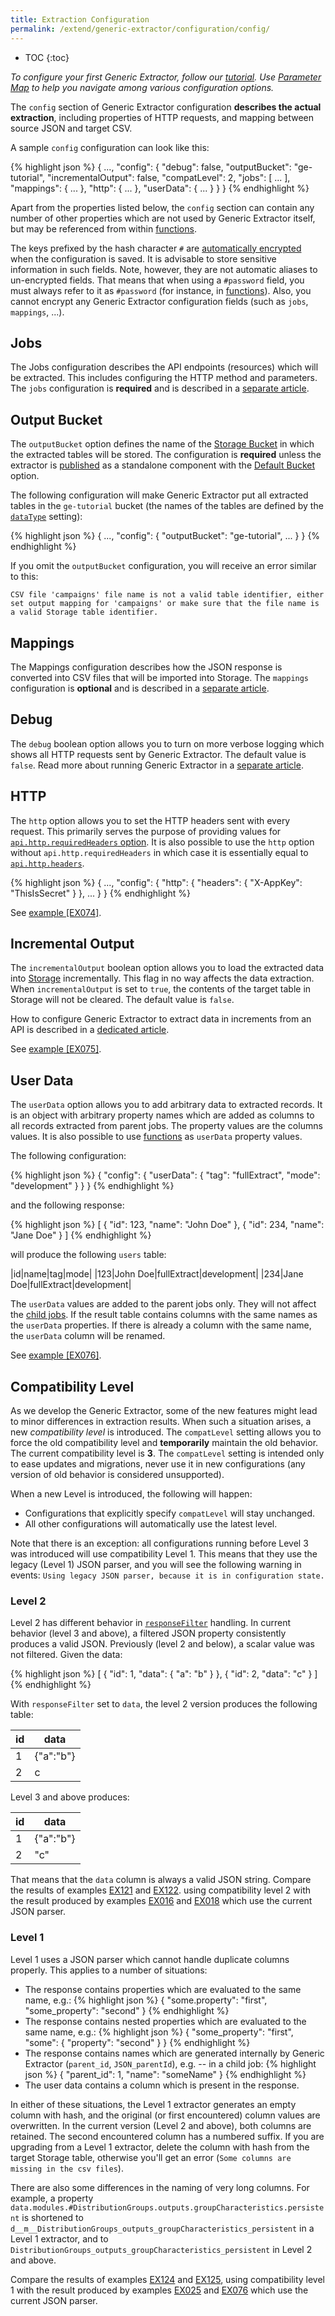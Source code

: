 ```yaml
---
title: Extraction Configuration
permalink: /extend/generic-extractor/configuration/config/
---
```


* TOC
{:toc}

*To configure your first Generic Extractor, follow our [tutorial](/extend/generic-extractor/tutorial/).*
*Use [Parameter Map](/extend/generic-extractor/map/) to help you navigate among various
configuration options.*

The `config` section of Generic Extractor configuration **describes the actual extraction**, including properties of HTTP requests,
and mapping between source JSON and target CSV.

A sample `config` configuration can look like this:

{% highlight json %}
{
    ...,
    "config": {
        "debug": false,
        "outputBucket": "ge-tutorial",
        "incrementalOutput": false,
        "compatLevel": 2,
        "jobs": [
            ...
        ],
        "mappings": {
            ...
        },
        "http": {
            ...
        },
        "userData": {
            ...
        }
    }
}
{% endhighlight %}

Apart from the properties listed below, the `config` section can contain any number of
other properties which are not used by Generic Extractor itself, but may be referenced
from within [functions](/extend/generic-extractor/functions/).

The keys prefixed by the hash character `#` are [automatically encrypted](/overview/encryption/) when the
configuration is saved. It is advisable to store sensitive information in such fields. Note, however, they
are not automatic aliases to un-encrypted fields. That means that when using a `#password` field, you
must always refer to it as `#password` (for instance, in [functions](/extend/generic-extractor/functions)).
Also, you cannot encrypt any Generic Extractor configuration fields (such as `jobs`, `mappings`, ...).

## Jobs
The Jobs configuration describes the API endpoints (resources) which will be extracted. This
includes configuring the HTTP method and parameters. The `jobs` configuration is
**required** and is described in a [separate article](/extend/generic-extractor/configuration/config/jobs/).

## Output Bucket
The `outputBucket` option defines the name of the [Storage Bucket](https://help.keboola.com/storage/buckets/)
in which the extracted tables will be stored. The configuration is **required** unless
the extractor is [published](/extend/generic-extractor/publish/) as a standalone component with the
[Default Bucket](/extend/common-interface/folders/#default-bucket) option.

The following configuration will make Generic Extractor put all extracted tables in the `ge-tutorial` bucket
(the names of the tables are defined by the [`dataType`](/extend/generic-extractor/configuration/config/jobs/#dataType) setting):

{% highlight json %}
{
    ...,
    "config": {
        "outputBucket": "ge-tutorial",
        ...
    }
}
{% endhighlight %}

If you omit the `outputBucket` configuration, you will receive an error similar to this:

    CSV file 'campaigns' file name is not a valid table identifier, either set output mapping for 'campaigns' or make sure that the file name is a valid Storage table identifier.

## Mappings
The Mappings configuration describes how the JSON response is converted into
CSV files that will be imported into Storage. The `mappings` configuration is **optional** and
is described in a [separate article](/extend/generic-extractor/configuration/config/mappings/).

## Debug
The `debug` boolean option allows you to turn on more verbose logging which shows
all HTTP requests sent by Generic Extractor. The default value is `false`.
Read more about running Generic Extractor in a [separate article](/extend/generic-extractor/running/).

## HTTP
The `http` option allows you to set the HTTP headers sent with every request. This primarily serves the purpose of providing values for [`api.http.requiredHeaders` option](/extend/generic-extractor/configuration/api/#required-headers).
It is also possible to use the `http` option without `api.http.requiredHeaders` in
which case it is essentially equal to [`api.http.headers`](/extend/generic-extractor/configuration/api/#default-headers).

{% highlight json %}
{
    ...,
    "config": {
        "http": {
            "headers": {
                "X-AppKey": "ThisIsSecret"
            }
        },
        ...
    }
}
{% endhighlight %}

See [example [EX074]](https://github.com/keboola/generic-extractor/tree/master/doc/examples/074-http-headers).

## Incremental Output
The `incrementalOutput` boolean option allows you to load the extracted data into
[Storage](http://help.keboola.com/storage/) incrementally. This flag in no way affects the data extraction.
When `incrementalOutput` is set to `true`, the contents of the target table in Storage will not be cleared.
The default value is `false`.

How to configure Generic Extractor to extract data in increments from an API
is described in a [dedicated article](/extend/generic-extractor/incremental/).

See [example [EX075]](https://github.com/keboola/generic-extractor/tree/master/doc/examples/075-incremental-output).

## User Data
The `userData` option allows you to add arbitrary data to extracted records.
It is an object with arbitrary property names which are added as columns to all records extracted
from parent jobs. The property values are the columns values. It is also possible to use
[functions](/extend/generic-extractor/functions/) as `userData` property values.

The following configuration:

{% highlight json %}
{
    "config": {
        "userData": {
            "tag": "fullExtract",
            "mode": "development"
        }
    }
}
{% endhighlight %}

and the following response:

{% highlight json %}
[
    {
        "id": 123,
        "name": "John Doe"
    },
    {
        "id": 234,
        "name": "Jane Doe"
    }
]
{% endhighlight %}

will produce the following `users` table:

|id|name|tag|mode|
|123|John Doe|fullExtract|development|
|234|Jane Doe|fullExtract|development|

The `userData` values are added to the parent jobs only. They will not affect the
[child jobs](/extend/generic-extractor/configuration/config/jobs/children). If the result table contains
columns with the same names as the `userData` properties. If there is already a column with the same name,
the `userData` column will be renamed.

See [example [EX076]](https://github.com/keboola/generic-extractor/tree/master/doc/examples/076-user-data).

## Compatibility Level
As we develop the Generic Extractor, some of the new features might lead to minor differences in extraction results.
When such a situation arises, a new *compatibility level* is introduced. The `compatLevel` setting allows
you to force the old compatibility level and **temporarily** maintain the old behavior. The current
compatibility level is **3**. The `compatLevel` setting is intended only to ease updates and migrations,
never use it in new configurations (any version of old behavior is considered unsupported).

When a new Level is introduced, the following will happen:

- Configurations that explicitly specify `compatLevel` will stay unchanged.
- All other configurations will automatically use the latest level.

Note that there is an exception: all configurations running before Level 3 was introduced will use compatibility
Level 1. This means that they use the legacy (Level 1) JSON parser, and you will see the following warning in
events: `Using legacy JSON parser, because it is in configuration state.`

### Level 2
Level 2 has different behavior in [`responseFilter`](/extend/generic-extractor/configuration/config/jobs/#response-filter) handling.
In current behavior (level 3 and above), a filtered JSON property consistently produces a valid JSON.
Previously (level 2 and below), a scalar value was not filtered. Given the data:

{% highlight json %}
[
    {
        "id": 1,
        "data": {
            "a": "b"
        }
    },
    {
        "id": 2,
        "data": "c"
    }
]
{% endhighlight %}

With `responseFilter` set to `data`, the level 2 version produces the following table:

|id|data|
|---|---|
|1|{"a":"b"}|
|2|c|

Level 3 and above produces:

|id|data|
|---|---|
|1|{"a":"b"}|
|2|"c"|

That means that the `data` column is always a valid JSON string.
Compare the results of examples
[EX121](https://github.com/keboola/generic-extractor/tree/master/doc/examples/121-inconsistent-object-legacy)
and
[EX122](https://github.com/keboola/generic-extractor/tree/master/doc/examples/122-multiple-filters-legacy).
using compatibility level 2 with the result produced by examples
[EX016](https://github.com/keboola/generic-extractor/tree/master/doc/examples/016-inconsistent-object)
and
[EX018](https://github.com/keboola/generic-extractor/tree/master/doc/examples/018-multiple-filters)
which use the current JSON parser.


### Level 1
Level 1 uses a JSON parser which cannot handle duplicate columns properly. This applies to a number of situations:

- The response contains properties which are evaluated to the same name, e.g.:
{% highlight json %}
{
    "some.property": "first",
    "some_property": "second"
}
{% endhighlight %}
- The response contains nested properties which are evaluated to the same name, e.g.:
{% highlight json %}
{
    "some_property": "first",
    "some": {
        "property": "second"
    }
}
{% endhighlight %}
- The response contains names which are generated internally by Generic Extractor (`parent_id`, `JSON_parentId`), e.g. -- in a child job:
{% highlight json %}
{
    "parent_id": 1,
    "name": "someName"
}
{% endhighlight %}
- The user data contains a column which is present in the response.

In either of these situations, the Level 1 extractor generates an empty column with hash, and
the original (or first encountered) column values are overwritten. In the current version
(Level 2 and above), both columns are retained. The second encountered column has a
numbered suffix. If you are upgrading from a Level 1 extractor, delete the column
with hash from the target Storage table, otherwise you'll get an error (`Some columns are missing in
the csv files`).

There are also some differences in the naming of very long columns. For example, a property
`data.modules.#DistributionGroups.outputs.groupCharacteristics.persistent` is shortened to
`d__m__DistributionGroups_outputs_groupCharacteristics_persistent` in a Level 1 extractor, and
to `DistributionGroups_outputs_groupCharacteristics_persistent` in Level 2 and above.

Compare the results of examples
[EX124](https://github.com/keboola/generic-extractor/tree/master/doc/examples/124-naming-conflict-legacy)
and
[EX125](https://github.com/keboola/generic-extractor/tree/master/doc/examples/125-user-data-legacy),
using compatibility level 1 with the result produced by examples
[EX025](https://github.com/keboola/generic-extractor/tree/master/doc/examples/025-naming-conflict)
and
[EX076](https://github.com/keboola/generic-extractor/tree/master/doc/examples/076-user-data)
which use the current JSON parser.